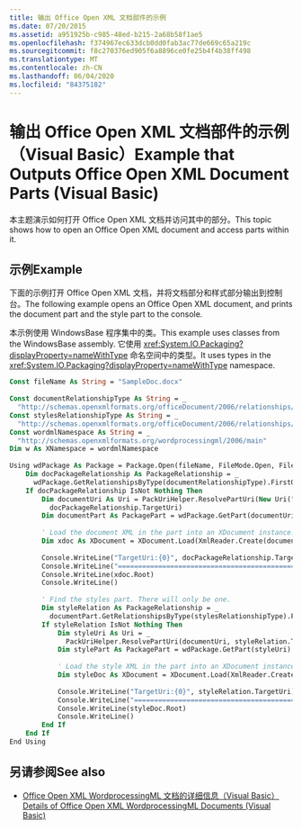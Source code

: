 ```yaml
---
title: 输出 Office Open XML 文档部件的示例
ms.date: 07/20/2015
ms.assetid: a951925b-c985-48ed-b215-2a68b58f1ae5
ms.openlocfilehash: f374967ec633dcb0dd0fab3ac77de669c65a219c
ms.sourcegitcommit: f8c270376ed905f6a8896ce0fe25b4f4b38ff498
ms.translationtype: MT
ms.contentlocale: zh-CN
ms.lasthandoff: 06/04/2020
ms.locfileid: "84375182"
---
```

# <a name="example-that-outputs-office-open-xml-document-parts-visual-basic"></a><span data-ttu-id="6109e-102">输出 Office Open XML 文档部件的示例（Visual Basic）</span><span class="sxs-lookup"><span data-stu-id="6109e-102">Example that Outputs Office Open XML Document Parts (Visual Basic)</span></span>
<span data-ttu-id="6109e-103">本主题演示如何打开 Office Open XML 文档并访问其中的部分。</span><span class="sxs-lookup"><span data-stu-id="6109e-103">This topic shows how to open an Office Open XML document and access parts within it.</span></span>  
  
## <a name="example"></a><span data-ttu-id="6109e-104">示例</span><span class="sxs-lookup"><span data-stu-id="6109e-104">Example</span></span>  
 <span data-ttu-id="6109e-105">下面的示例打开 Office Open XML 文档，并将文档部分和样式部分输出到控制台。</span><span class="sxs-lookup"><span data-stu-id="6109e-105">The following example opens an Office Open XML document, and prints the document part and the style part to the console.</span></span>  
  
 <span data-ttu-id="6109e-106">本示例使用 WindowsBase 程序集中的类。</span><span class="sxs-lookup"><span data-stu-id="6109e-106">This example uses classes from the WindowsBase assembly.</span></span> <span data-ttu-id="6109e-107">它使用 <xref:System.IO.Packaging?displayProperty=nameWithType> 命名空间中的类型。</span><span class="sxs-lookup"><span data-stu-id="6109e-107">It uses types in the <xref:System.IO.Packaging?displayProperty=nameWithType> namespace.</span></span>  
  
```vb  
Const fileName As String = "SampleDoc.docx"  
  
Const documentRelationshipType As String = _  
  "http://schemas.openxmlformats.org/officeDocument/2006/relationships/officeDocument"  
Const stylesRelationshipType As String = _  
  "http://schemas.openxmlformats.org/officeDocument/2006/relationships/styles"  
Const wordmlNamespace As String = _  
  "http://schemas.openxmlformats.org/wordprocessingml/2006/main"  
Dim w As XNamespace = wordmlNamespace  
  
Using wdPackage As Package = Package.Open(fileName, FileMode.Open, FileAccess.Read)  
    Dim docPackageRelationship As PackageRelationship = _  
      wdPackage.GetRelationshipsByType(documentRelationshipType).FirstOrDefault()  
    If docPackageRelationship IsNot Nothing Then  
        Dim documentUri As Uri = PackUriHelper.ResolvePartUri(New Uri("/", UriKind.Relative), _  
          docPackageRelationship.TargetUri)  
        Dim documentPart As PackagePart = wdPackage.GetPart(documentUri)  
  
        ' Load the document XML in the part into an XDocument instance.  
        Dim xdoc As XDocument = XDocument.Load(XmlReader.Create(documentPart.GetStream()))  
  
        Console.WriteLine("TargetUri:{0}", docPackageRelationship.TargetUri)  
        Console.WriteLine("==================================================================")  
        Console.WriteLine(xdoc.Root)  
        Console.WriteLine()  
  
        ' Find the styles part. There will only be one.  
        Dim styleRelation As PackageRelationship = _  
          documentPart.GetRelationshipsByType(stylesRelationshipType).FirstOrDefault()  
        If styleRelation IsNot Nothing Then  
            Dim styleUri As Uri = _  
              PackUriHelper.ResolvePartUri(documentUri, styleRelation.TargetUri)  
            Dim stylePart As PackagePart = wdPackage.GetPart(styleUri)  
  
            ' Load the style XML in the part into an XDocument instance.  
            Dim styleDoc As XDocument = XDocument.Load(XmlReader.Create(stylePart.GetStream()))  
  
            Console.WriteLine("TargetUri:{0}", styleRelation.TargetUri)  
            Console.WriteLine("==================================================================")  
            Console.WriteLine(styleDoc.Root)  
            Console.WriteLine()  
        End If  
    End If  
End Using  
```  
  
## <a name="see-also"></a><span data-ttu-id="6109e-108">另请参阅</span><span class="sxs-lookup"><span data-stu-id="6109e-108">See also</span></span>

- [<span data-ttu-id="6109e-109">Office Open XML WordprocessingML 文档的详细信息（Visual Basic）</span><span class="sxs-lookup"><span data-stu-id="6109e-109">Details of Office Open XML WordprocessingML Documents (Visual Basic)</span></span>](details-of-office-open-xml-wordprocessingml-documents.md)
